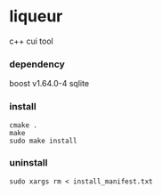 # liqueur
c++ cui tool

### dependency
boost v1.64.0-4
sqlite

### install
```
cmake .
make
sudo make install
```

### uninstall
```
sudo xargs rm < install_manifest.txt
```